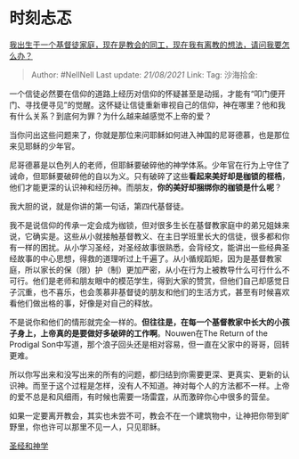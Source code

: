 # 时刻忐忑

[我出生于一个基督徒家庭，现在是教会的同工，现在我有离教的想法，请问我要怎么办？](https://www.zhihu.com/question/268836515/answer/342653358)

> Author: #NellNell
> Last update: *21/08/2021*
> Link:
> Tag:
> 沙海拾金:

一个信徒必然要在信仰的道路上经历对信仰的怀疑甚至是动摇，才能有“叩门便开门、寻找便寻见”的觉醒。这怀疑让信徒重新审视自己的信仰，神在哪里？他和我有什么关系？到底何为罪？为什么越来越感觉不上帝的爱？

当你问出这些问题来了，你就是那位来问耶稣如何进入神国的尼哥德慕，也是那位来见耶稣的少年官。

尼哥德慕是以色列人的老师，但耶稣要破碎他的神学体系。少年官在行为上守住了诫命，但耶稣要破碎他的自以为义。只有破碎了这些**看起来美好却是枷锁的桎梏**，他们才能更深的认识神和经历神。而朋友，**你的美好却捆绑你的枷锁是什么呢**？

我大胆的说，就是你讲的第一句话，第四代基督徒。

我不是说信仰的传承一定会成为枷锁，但对很多生长在基督教家庭中的弟兄姐妹来说，它确实是。这些从小就接触基督教义、在主日学班里长大的信徒，很多都和你有一样的困扰。从小学习圣经，对圣经故事很熟悉，会背经文，能讲出一些经典圣经故事的中心思想，得救的道理听过上千遍了。从小循规蹈矩，因为是基督教家庭，所以家长的保（限）护（制）更加严密，从小在行为上被教导什么可行什么不可行。他们是老师和朋友眼中的模范学生，得到大家的赞赏，但他们自己却感觉日子沉重，也不喜乐，也会羡慕非基督徒的朋友和他们的生活方式，甚至有时候喜欢看他们做出格的事，好像是对自己的释放。

不是说你和他们的情形就完全一样的。**但往往是，在每一个基督教家中长大的小孩子身上，上帝真的是要做好多破碎的工作啊**。Nouwen在The Return of the Prodigal Son中写道，那个浪子回头还是相对容易，但一直在父家中的哥哥，回转更难。

所以你写出来和没写出来的所有的问题，都归结到你需要更深、更真实、更新的认识神。而至于这个过程是怎样，没有人不知道。神对每个人的方法都不一样。上帝的爱不总是和风细雨，有时候也需要一场雷霆，从而激碎你心中很多的营垒。

如果一定要离开教会，其实也未尝不可，教会不在一个建筑物中，让神把你带到旷野里，你也许可以那里不见一人，只见耶稣。

[圣经和神学](https://www.zhihu.com/collection/313814574)
